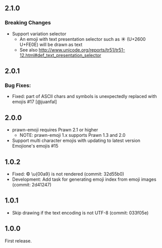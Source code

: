 ## 2.1.0

### Breaking Changes

 * Support variation selector
   * An emoji with text presentation selector such as ☀︎ (U+2600 U+FE0E) will be drawn as text
   * See also http://www.unicode.org/reports/tr51/tr51-12.html#def_text_presentation_selector

## 2.0.1

### Bug Fixes:

 * Fixed: part of ASCII chars and symbols is unexpectedly replaced with emojis #17 [@juanfal]

## 2.0.0

 * prawn-emoji requires Prawn 2.1 or higher
   - NOTE: prawn-emoji 1.x supports Prawn 1.3 and 2.0
 * Support multi character emojis with updating to latest version Emojione's emojis #15

## 1.0.2

 * Fixed: © \u{00a9} is not rendered (commit: 32d55b0)
 * Development: Add task for generating emoji index from emoji images (commit: 2d41247)

## 1.0.1

 * Skip drawing if the text encoding is not UTF-8 (commit: 033f05e)

## 1.0.0

First release.
